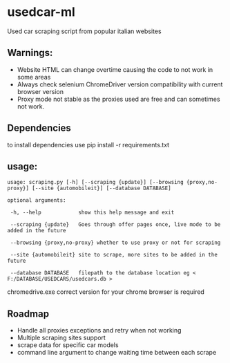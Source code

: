 # usedcar-ml
Used car scraping script from popular italian websites 
## Warnings:  
* Website HTML can change overtime causing the code to not work in some areas
* Always check selenium ChromeDriver version compatibility with current browser version
* Proxy mode not stable as the proxies used are free and can sometimes not work.

## Dependencies
to install dependencies use pip install -r requirements.txt

## usage: 
 ```
usage: scraping.py [-h] [--scraping {update}] [--browsing {proxy,no-proxy}] [--site {automobileit}] [--database DATABASE]
  
optional arguments:  

  -h, --help            show this help message and exit  

  --scraping {update}   Goes through offer pages once, live mode to be added in the future  

  --browsing {proxy,no-proxy} whether to use proxy or not for scraping  

  --site {automobileit} site to scrape, more sites to be added in the future

  --database DATABASE   filepath to the database location eg < F:/DATABASE/USEDCARS/usedcars.db >
   ```

chromedrive.exe correct version for your chrome browser is required

## Roadmap
+ Handle all proxies exceptions and retry when not working
+ Multiple scraping sites support
+ scrape data for specific car models
+ command line argument to change waiting time between each scrape

                

